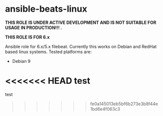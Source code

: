 # ansible-beats-linux

**THIS ROLE IS UNDER ACTIVE DEVELOPMENT AND IS NOT SUITABLE FOR USAGE IN PRODUCTION!!! .**

**THIS ROLE IS FOR 6.x**

Ansible role for 6.x/5.x filebeat.  Currently this works on Debian and RedHat based linux systems.  Tested platforms are:

* Debian 9

<<<<<<< HEAD
test
=======
test
>>>>>>> fe0a145013eb5bf6b273e3b8f44e1bd6e4f063c3
